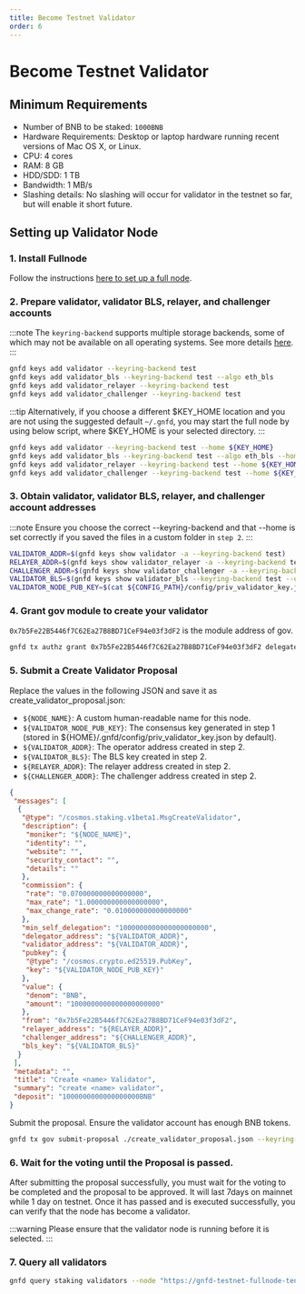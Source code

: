 ```yaml
---
title: Become Testnet Validator
order: 6
---
```


# Become Testnet Validator

## Minimum Requirements

- Number of BNB to be staked: `1000BNB`
- Hardware Requirements:  Desktop or laptop hardware running recent versions of Mac OS X, or Linux.
- CPU: 4 cores
- RAM: 8 GB
- HDD/SDD: 1 TB
- Bandwidth: 1 MB/s
- Slashing details: No slashing will occur for validator in the testnet so far, but will enable it short future.

## Setting up Validator Node

### 1. Install Fullnode

Follow the instructions [here to set up a full node](./run-testnet-node.md).

### 2. Prepare validator, validator BLS, relayer, and challenger accounts

:::note
The `keyring-backend` supports multiple storage backends, some of which may not be available on all operating systems.
See more details [here](../../../sdks/key-management.md).
:::

```bash
gnfd keys add validator --keyring-backend test
gnfd keys add validator_bls --keyring-backend test --algo eth_bls
gnfd keys add validator_relayer --keyring-backend test
gnfd keys add validator_challenger --keyring-backend test
```

:::tip
Alternatively, if you choose a different $KEY_HOME location and you are not using the suggested default `~/.gnfd`, you may start the full node by using below script, where $KEY_HOME is your selected directory.
:::

```bash
gnfd keys add validator --keyring-backend test --home ${KEY_HOME}
gnfd keys add validator_bls --keyring-backend test --algo eth_bls --home ${KEY_HOME}
gnfd keys add validator_relayer --keyring-backend test --home ${KEY_HOME}
gnfd keys add validator_challenger --keyring-backend test --home ${KEY_HOME}
```

### 3.  Obtain validator, validator BLS, relayer, and challenger account addresses

:::note
Ensure you choose the correct --keyring-backend and that --home is set correctly if you saved the files in a custom folder in `step 2`.
:::

```bash
VALIDATOR_ADDR=$(gnfd keys show validator -a --keyring-backend test)
RELAYER_ADDR=$(gnfd keys show validator_relayer -a --keyring-backend test)
CHALLENGER_ADDR=$(gnfd keys show validator_challenger -a --keyring-backend test)
VALIDATOR_BLS=$(gnfd keys show validator_bls --keyring-backend test --output json | jq -r '.pubkey_hex')
VALIDATOR_NODE_PUB_KEY=$(cat ${CONFIG_PATH}/config/priv_validator_key.json | jq -r '.pub_key.value')
```

### 4. Grant gov module to create your validator

`0x7b5Fe22B5446f7C62Ea27B8BD71CeF94e03f3dF2` is the module address of gov.

```bash
gnfd tx authz grant 0x7b5Fe22B5446f7C62Ea27B8BD71CeF94e03f3dF2 delegate --spend-limit 1000000000000000000000BNB --allowed-validators ${VALIDATOR_ADDR} --from ${VALIDATOR_ADDR} --keyring-backend test --node "https://gnfd-testnet-fullnode-tendermint-us.bnbchain.org:443" --yes
```

### 5. Submit a Create Validator Proposal

Replace the values in the following JSON and save it as create_validator_proposal.json:

- `${NODE_NAME}`: A custom human-readable name for this node.
- `${VALIDATOR_NODE_PUB_KEY}`: The consensus key generated in step 1 (stored in ${HOME}/.gnfd/config/priv_validator_key.json by default).
- `${VALIDATOR_ADDR}`: The operator address created in step 2.
- `${VALIDATOR_BLS}`: The BLS key created in step 2.
- `${RELAYER_ADDR}`: The relayer address created in step 2.
- `${CHALLENGER_ADDR}`: The challenger address created in step 2.

```json
{
 "messages": [
  {
   "@type": "/cosmos.staking.v1beta1.MsgCreateValidator",
   "description": {
    "moniker": "${NODE_NAME}",
    "identity": "",
    "website": "",
    "security_contact": "",
    "details": ""
   },
   "commission": {
    "rate": "0.070000000000000000",
    "max_rate": "1.000000000000000000",
    "max_change_rate": "0.010000000000000000"
   },
   "min_self_delegation": "1000000000000000000000",
   "delegator_address": "${VALIDATOR_ADDR}",
   "validator_address": "${VALIDATOR_ADDR}",
   "pubkey": {
    "@type": "/cosmos.crypto.ed25519.PubKey",
    "key": "${VALIDATOR_NODE_PUB_KEY}"
   },
   "value": {
    "denom": "BNB",
    "amount": "1000000000000000000000"
   },
   "from": "0x7b5Fe22B5446f7C62Ea27B8BD71CeF94e03f3dF2",
   "relayer_address": "${RELAYER_ADDR}",
   "challenger_address": "${CHALLENGER_ADDR}",
   "bls_key": "${VALIDATOR_BLS}"
  }
 ],
 "metadata": "",
 "title": "Create <name> Validator",
 "summary": "create <name> validator",
 "deposit": "1000000000000000000BNB"
}
```

Submit the proposal. Ensure the validator account has enough BNB tokens.
```bash
gnfd tx gov submit-proposal ./create_validator_proposal.json --keyring-backend test --chain-id "greenfield_5600-1" --from ${VALIDATOR_ADDR} --node "https://gnfd-testnet-fullnode-tendermint-us.bnbchain.org:443" -b sync --gas "200000000" --fees "1000000000000000000BNB" --yes
```

### 6. Wait for the voting until the Proposal is passed.

After submitting the proposal successfully, you must wait for the voting to be completed and the proposal to be approved.
It will last 7days on mainnet while 1 day on testnet. Once it has passed and is executed successfully, 
you can verify that the node has become a validator. 

:::warning
Please ensure that the validator node is running before it is selected.
:::

### 7. Query all validators
```bash
gnfd query staking validators --node "https://gnfd-testnet-fullnode-tendermint-us.bnbchain.org:443"
```
